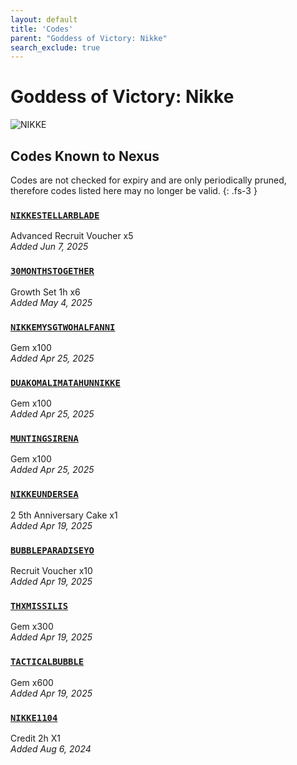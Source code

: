 ```yaml
---
layout: default
title: 'Codes'
parent: "Goddess of Victory: Nikke"
search_exclude: true
---
```


# Goddess of Victory: Nikke

![NIKKE](https://cdn.discordapp.com/emojis/1323743264632995982.png)

## Codes Known to Nexus

Codes are not checked for expiry and are only periodically pruned, therefore codes listed here may no longer be valid.
{: .fs-3 }

### [`NIKKESTELLARBLADE`](https://nexus-codes.app/copy/?code=NIKKESTELLARBLADE)

Advanced Recruit Voucher x5<br />*Added Jun 7, 2025*

### [`30MONTHSTOGETHER`](https://nexus-codes.app/copy/?code=30MONTHSTOGETHER)

Growth Set 1h x6<br />*Added May 4, 2025*

### [`NIKKEMYSGTWOHALFANNI`](https://nexus-codes.app/copy/?code=NIKKEMYSGTWOHALFANNI)

Gem x100<br />*Added Apr 25, 2025*

### [`DUAKOMALIMATAHUNNIKKE`](https://nexus-codes.app/copy/?code=DUAKOMALIMATAHUNNIKKE)

Gem x100<br />*Added Apr 25, 2025*

### [`MUNTINGSIRENA`](https://nexus-codes.app/copy/?code=MUNTINGSIRENA)

Gem x100<br />*Added Apr 25, 2025*

### [`NIKKEUNDERSEA`](https://nexus-codes.app/copy/?code=NIKKEUNDERSEA)

2 5th Anniversary Cake x1<br />*Added Apr 19, 2025*

### [`BUBBLEPARADISEYO`](https://nexus-codes.app/copy/?code=BUBBLEPARADISEYO)

Recruit Voucher x10<br />*Added Apr 19, 2025*

### [`THXMISSILIS`](https://nexus-codes.app/copy/?code=THXMISSILIS)

Gem x300<br />*Added Apr 19, 2025*

### [`TACTICALBUBBLE`](https://nexus-codes.app/copy/?code=TACTICALBUBBLE)

Gem x600<br />*Added Apr 19, 2025*

### [`NIKKE1104`](https://nexus-codes.app/copy/?code=NIKKE1104)

Credit 2h X1<br />*Added Aug 6, 2024*